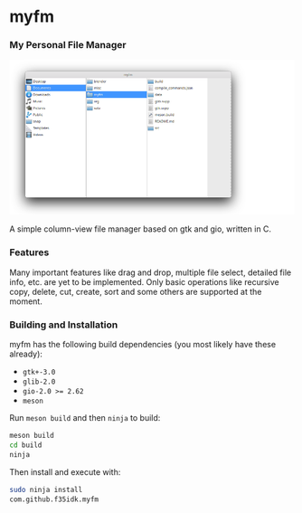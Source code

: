 # myfm
### My Personal File Manager
![screenshot](images/myfm.png)

 A simple column-view file manager based on gtk and gio, written in C.

### Features
Many important features like drag and drop, multiple file select, detailed file
info, etc. are yet to be implemented. Only basic operations like recursive copy,
delete, cut, create, sort and some others are supported at the moment.

### Building and Installation

myfm has the following build dependencies (you most likely have these already):
 - `gtk+-3.0`
 - `glib-2.0`
 - `gio-2.0 >= 2.62`
 - `meson`

Run `meson build` and then `ninja` to build:
```bash
meson build
cd build
ninja
```
Then install and execute with:
```bash
sudo ninja install
com.github.f35idk.myfm
```
